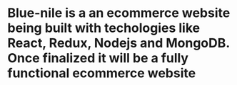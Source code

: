 # Blue-nile is a an ecommerce website being built with techologies like React, Redux, Nodejs and MongoDB. Once finalized it will be a fully functional ecommerce website
